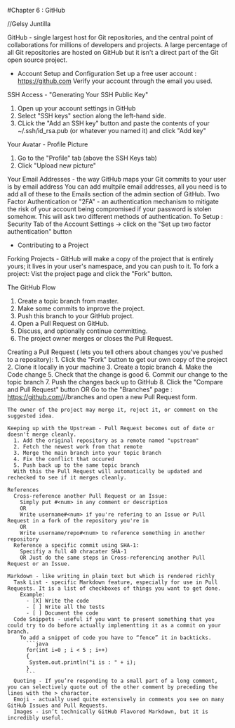 #Chapter 6 : GitHub 

//Gelsy Juntilla

GitHub - single largest host for Git repositories, and the central point of collaborations for millions of developers and projects. A large percentage of all Git repositories are hosted on GitHub but it isn't a direct part of the Git open source project.

* Account Setup and Configuration
Set up a free user account : https://github.com
Verify your account through the email you used.

SSH Access - "Generating Your SSH Public Key"
  1. Open up your account settings in GitHub
  2. Select "SSH keys" section along the left-hand side.
  3. CLick the "Add an SSH key" button and paste the contents of your ~/.ssh/id_rsa.pub (or whatever you named it) and click   "Add key"
  
Your Avatar - Profile Picture
 1. Go to the "Profile" tab (above the SSH Keys tab)
 2. Click "Upload new picture"

Your Email Addresses - the way GitHub maps your Git commits to your user is by email address
 You can add multpile email addresses, all you need is to add all of these to the Emails section of the admin section of GitHub.
  Two Factor Authentication or "2FA" - an authentication mechanism to mitigate the risk of your account being compromised if your password is stolen somehow. This will ask two different methods of authentication.
    To Setup : Security Tab of the Account Settings -> click on the "Set up two factor authentication" button


* Contributing to a Project

Forking Projects - GitHub will make a copy of the project that is entirely yours; it lives in your user's namespace, and you can push to it.
  To fork a project: Vist the project page and click the "Fork" button.
  
The GitHub Flow
  1. Create a topic branch from master.
  2. Make some commits to improve the project.
  3. Push this branch to your GitHub project.
  4. Open a Pull Request on GitHub.
  5. Discuss, and optionally continue committing.
  6. The project owner merges or closes the Pull Request.

  Creating a Pull Request ( lets you tell others about changes you've pushed to a repository):
    1. Click the "Fork" button to get our own copy of the project
    2. Clone it locally in your machine
    3. Create a topic branch
    4. Make the Code change
    5. Check that the change is good
    6. Commit our change to the topic branch
    7. Push the changes back up to GitHub
    8. Click the "Compare and Pull Request" button
    OR
    Go to the "Branches" page : https://github.com/<user>/<project>/branches and open a new Pull Request form.
    
    The owner of the project may merge it, reject it, or comment on the suggested idea.
    
    Keeping up with the Upstream - Pull Request becomes out of date or doesn't merge cleanly.
      1. Add the original repository as a remote named "upstream"
      2. Fetch the newest work from that remote
      3. Merge the main branch into your topic branch
      4. Fix the conflict that occured
      5. Push back up to the same topic branch
      With this the Pull Request will automatically be updated and rechecked to see if it merges cleanly.
      
    References
      Cross-reference another Pull Request or an Issue:
        Simply put #<num> in any comment or description
        OR
        Write username#<num> if you're refering to an Issue or Pull Request in a fork of the repository you're in
        OR
        Write username/repo#<num> to reference something in another repository
      Reference a specific commit using SHA-1:
        Specifiy a full 40 chracater SHA-1
        OR Just do the same steps in Cross-referencing another Pull Request or an Issue.
        
    Markdown - like writing in plain text but which is rendered richly
      Task List - specific Markdown feature, especially for use in Pull Requests. It is a list of checkboxes of things you want to get done.
        Example:
          - [X] Write the code
          - [ ] Write all the tests
          - [ ] Document the code
      Code Snippets - useful if you want to present something that you could try to do before actually implementting it as a commit on your branch.
        To add a snippet of code you have to “fence” it in backticks.
          ```java
          for(int i=0 ; i < 5 ; i++)
          {
           System.out.println("i is : " + i);
          }
          ```
      Quoting - If you’re responding to a small part of a long comment, you can selectively quote out of the other comment by preceding the lines with the > character.
      Emoji - actually used quite extensively in comments you see on many GitHub Issues and Pull Requests.
      Images - isn’t technically GitHub Flavored Markdown, but it is incredibly useful.
      
      

